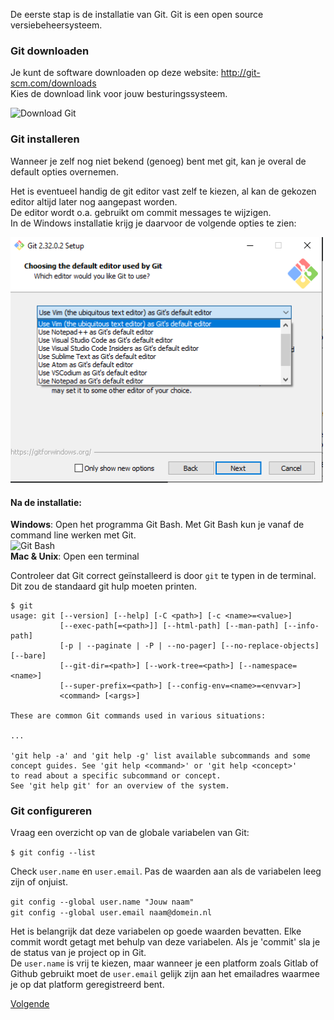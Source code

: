De eerste stap is de installatie van Git. Git is een open source versiebeheersysteem.

### Git downloaden

Je kunt de software downloaden op deze website: <a href="http://git-scm.com/downloads" target="_blank">http://git-scm.com/downloads</a>  
Kies de download link voor jouw besturingssysteem.  

<img alt="Download Git" src="images/git-download.png" width="600" />

### Git installeren

Wanneer je zelf nog niet bekend (genoeg) bent met git, kan je overal de default opties overnemen.  

Het is eventueel handig de git editor vast zelf te kiezen, al kan de gekozen editor altijd later nog aangepast worden.  
De editor wordt o.a. gebruikt om commit messages te wijzigen.  
In de Windows installatie krijg je daarvoor de volgende opties te zien:

<img alt="Kies git editor" src="images/install-git-editor-options.png" width="500" />

   
#### Na de installatie:

**Windows**: Open het programma Git Bash. Met Git Bash kun je vanaf de command line werken met Git.    
<img alt="Git Bash" src="images/git-bash.png" />   
**Mac & Unix**: Open een terminal

Controleer dat Git correct geïnstalleerd is door `git` te typen in de terminal. Dit zou de standaard git hulp moeten printen.
```
$ git
usage: git [--version] [--help] [-C <path>] [-c <name>=<value>]
           [--exec-path[=<path>]] [--html-path] [--man-path] [--info-path]
           [-p | --paginate | -P | --no-pager] [--no-replace-objects] [--bare]
           [--git-dir=<path>] [--work-tree=<path>] [--namespace=<name>]
           [--super-prefix=<path>] [--config-env=<name>=<envvar>]
           <command> [<args>]

These are common Git commands used in various situations:

...

'git help -a' and 'git help -g' list available subcommands and some
concept guides. See 'git help <command>' or 'git help <concept>'
to read about a specific subcommand or concept.
See 'git help git' for an overview of the system.
```
   

### Git configureren

Vraag een overzicht op van de globale variabelen van Git:

`$ git config --list`

Check `user.name` en `user.email`. Pas de waarden aan als de variabelen leeg zijn of onjuist.

`git config --global user.name "Jouw naam"`  
`git config --global user.email naam@domein.nl`

Het is belangrijk dat deze variabelen op goede waarden bevatten. Elke commit wordt getagt met behulp van deze variabelen. 
Als je 'commit' sla je de status van je project op in Git.  
De `user.name` is vrij te kiezen, maar wanneer je een platform zoals Gitlab of Github gebruikt moet de `user.email` gelijk zijn aan het 
emailadres waarmee je op dat platform geregistreerd bent. 

[Volgende](2-aanmaken-van-een-github-account.md)